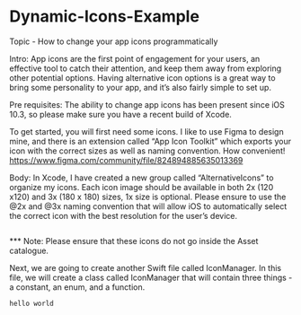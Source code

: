 # Dynamic-Icons-Example
Topic - How to change your app icons programmatically
 
Intro: App icons are the first point of engagement for your users, an effective tool to catch their attention, and keep them away from exploring other potential options. Having alternative icon options is a great way to bring some personality to your app, and it’s also fairly simple to set up. 

Pre requisites: The ability to change app icons has been present since iOS 10.3, so please make sure you have a recent build of Xcode.

To get started, you will first need some icons. I like to use Figma to design mine, and there is an extension called “App Icon Toolkit” which exports your icon with the correct sizes as well as naming convention. How convenient!
<https://www.figma.com/community/file/824894885635013369>

Body: 
In Xcode, I have created a new group called “AlternativeIcons” to organize my icons. Each icon image should be available in both 2x (120 x120) and 3x (180 x 180) sizes, 1x size is optional. Please ensure to use the @2x and @3x naming convention that will allow iOS to automatically select the correct icon with the best resolution for the user’s device. 

<img one>

*** Note: Please ensure that these icons do not go inside the Asset catalogue. 

Next, we are going to create another Swift file called IconManager. In this file, we will create a class called IconManager that will contain three things - a constant, an enum, and a function. 

``` 
hello world
```
